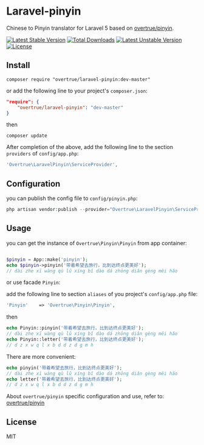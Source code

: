# Laravel-pinyin

Chinese to Pinyin translator for Laravel 5 based on [overtrue/pinyin](https://github.com/overtrue/pinyin).

[![Latest Stable Version](https://poser.pugx.org/overtrue/laravel-pinyin/v/stable.svg)](https://packagist.org/packages/overtrue/laravel-pinyin) [![Total Downloads](https://poser.pugx.org/overtrue/laravel-pinyin/downloads.svg)](https://packagist.org/packages/overtrue/laravel-pinyin) [![Latest Unstable Version](https://poser.pugx.org/overtrue/laravel-pinyin/v/unstable.svg)](https://packagist.org/packages/overtrue/laravel-pinyin) [![License](https://poser.pugx.org/overtrue/laravel-pinyin/license.svg)](https://packagist.org/packages/overtrue/laravel-pinyin)

## Install

```shell
composer require "overtrue/laravel-pinyin:dev-master"
```

or add the following line to your project's `composer.json`:

```json
"require": {
    "overtrue/laravel-pinyin": "dev-master"
}
```
then

```shell
composer update
```
After completion of the above, add the following line to the section `providers` of `config/app.php`:

```php
'Overtrue\LaravelPinyin\ServiceProvider',
```

## Configuration

you can publish the config file to `config/pinyin.php`:

```php
php artisan vendor:publish --provider="Overtrue\LaravelPinyin\ServiceProvider" --tag="config"
```

## Usage

you can get the instance of `Overtrue\Pinyin\Pinyin` from app container:

```php

$pinyin = App::make('pinyin');
echo $pinyin->pinyin('带着希望去旅行，比到达终点更美好');
// dài zhe xī wàng qù lǔ xíng bǐ dào dá zhōng diǎn gèng měi hǎo
```

or use facade `Pinyin`:

add the following line to section `aliases` of you project's `config/app.php` file:

```php
'Pinyin'    => 'Overtrue\Pinyin\Pinyin',
```

then

```php
echo Pinyin::pinyin('带着希望去旅行，比到达终点更美好');
// dài zhe xī wàng qù lǔ xíng bǐ dào dá zhōng diǎn gèng měi hǎo
echo Pinyin::letter('带着希望去旅行，比到达终点更美好');
// d z x w q l x b d d z d g m h
```

There are more convenient:

```php
echo pinyin('带着希望去旅行，比到达终点更美好');
// dài zhe xī wàng qù lǔ xíng bǐ dào dá zhōng diǎn gèng měi hǎo
echo letter('带着希望去旅行，比到达终点更美好');
// d z x w q l x b d d z d g m h
```

About `overtrue/pinyin` specific configuration and use, refer to: [overtrue/pinyin](https://github.com/overtrue/pinyin)

## License

MIT
